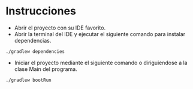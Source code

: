 # Instrucciones


* Abrir el proyecto con su IDE favorito.
* Abrir la terminal del IDE y ejecutar el siguiente comando para instalar dependencias.
```
./gradlew dependencies
```
* Iniciar el proyecto mediante el siguiente comando o diriguiendose a la clase Main del programa.
```
./gradlew bootRun
